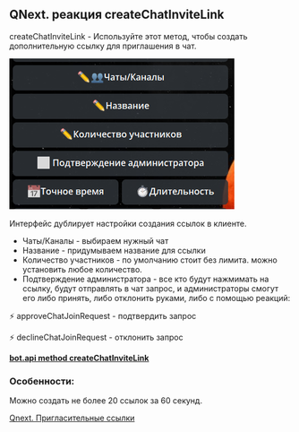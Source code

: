 ## QNext. реакция createChatInviteLink

createChatInviteLink - Используйте этот метод, чтобы создать дополнительную ссылку для приглашения в чат.

![](./1.png)

Интерфейс  дублирует настройки создания ссылок в клиенте.
* Чаты/Каналы - выбираем нужный чат
* Название - придумываем название для ссылки
* Количество участников - по умолчанию стоит без лимита. можно установить любое количество.
* Подтверждение администратора - все кто будут нажмимать на ссылку, будут отправлять в чат запрос, и администраторы смогут его либо принять, либо отклонить руками, либо с помощью реакций:


⚡️ approveChatJoinRequest - подтвердить запрос

⚡️ declineChatJoinRequest - отклонить запрос





[**bot.api method createChatInviteLink** ](https://core.telegram.org/bots/api#createchatinvitelink)
### Особенности:

Можно создать не более 20 ссылок за 60 секунд.



[Qnext. Пригласительные ссылки](/docs-test/_export/admin/invitelink-about)

